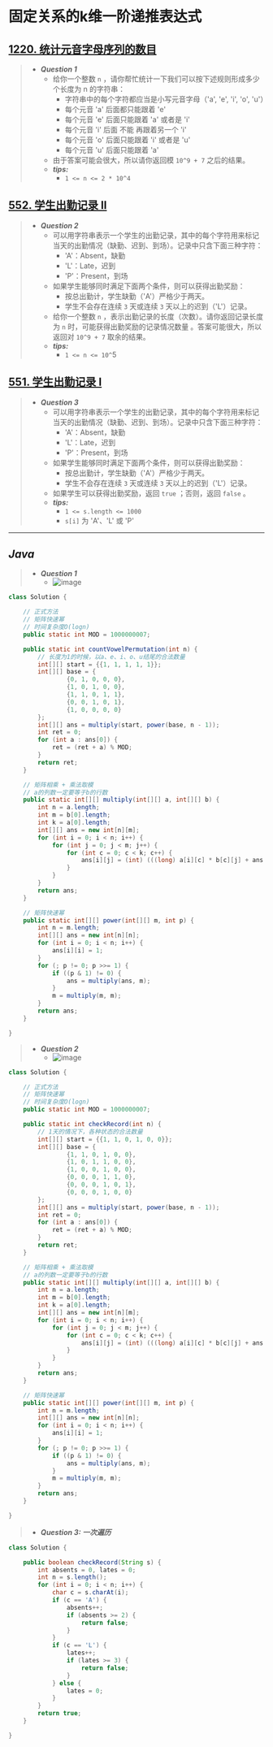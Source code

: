 # 固定关系的k维一阶递推表达式

## [1220. 统计元音字母序列的数目](https://leetcode.cn/problems/count-vowels-permutation/)

> - ***Question 1***
>   - 给你一个整数 `n` ，请你帮忙统计一下我们可以按下述规则形成多少个长度为 n 的字符串：
>     - 字符串中的每个字符都应当是小写元音字母（'a', 'e', 'i', 'o', 'u'）
>     - 每个元音 'a' 后面都只能跟着 'e'
>     - 每个元音 'e' 后面只能跟着 'a' 或者是 'i'
>     - 每个元音 'i' 后面 不能 再跟着另一个 'i'
>     - 每个元音 'o' 后面只能跟着 'i' 或者是 'u'
>     - 每个元音 'u' 后面只能跟着 'a'
>   - 由于答案可能会很大，所以请你返回模 `10^9 + 7` 之后的结果。
>   - ***tips:***
>     - `1 <= n <= 2 * 10^4`

## [552. 学生出勤记录 II](https://leetcode.cn/problems/student-attendance-record-ii/)

> - ***Question 2***
>   - 可以用字符串表示一个学生的出勤记录，其中的每个字符用来标记当天的出勤情况（缺勤、迟到、到场）。记录中只含下面三种字符：
>     - 'A'：Absent，缺勤
>     - 'L'：Late，迟到
>     - 'P'：Present，到场
>   - 如果学生能够同时满足下面两个条件，则可以获得出勤奖励：
>     - 按总出勤计，学生缺勤（'A'）严格少于两天。
>     - 学生不会存在连续 `3` 天或连续 `3` 天以上的迟到（'L'）记录。
>   - 给你一个整数 `n` ，表示出勤记录的长度（次数）。请你返回记录长度为 `n` 时，可能获得出勤奖励的记录情况数量 。答案可能很大，所以返回对 `10^9 + 7` 取余的结果。
>   - ***tips:***
>     - `1 <= n <= 10^`5

## [551. 学生出勤记录 I](https://leetcode.cn/problems/student-attendance-record-i/)

> - ***Question 3***
>   - 可以用字符串表示一个学生的出勤记录，其中的每个字符用来标记当天的出勤情况（缺勤、迟到、到场）。记录中只含下面三种字符：
>     - 'A'：Absent，缺勤
>     - 'L'：Late，迟到
>     - 'P'：Present，到场
>   - 如果学生能够同时满足下面两个条件，则可以获得出勤奖励：
>     - 按总出勤计，学生缺勤（'A'）严格少于两天。
>     - 学生不会存在连续 `3` 天或连续 `3` 天以上的迟到（'L'）记录。
>   - 如果学生可以获得出勤奖励，返回 `true` ；否则，返回 `false` 。
>   - ***tips:***
>     - `1 <= s.length <= 1000`
>     - `s[i]` 为 'A'、'L' 或 'P'

---

## *Java*

> - ***Question 1***
>   - ![image](images/统计元音字母序列的数目.png)

```java
class Solution {

    // 正式方法
    // 矩阵快速幂
    // 时间复杂度O(logn)
    public static int MOD = 1000000007;

    public static int countVowelPermutation(int n) {
        // 长度为1的时候，以a、e、i、o、u结尾的合法数量
        int[][] start = {{1, 1, 1, 1, 1}};
        int[][] base = {
                {0, 1, 0, 0, 0},
                {1, 0, 1, 0, 0},
                {1, 1, 0, 1, 1},
                {0, 0, 1, 0, 1},
                {1, 0, 0, 0, 0}
        };
        int[][] ans = multiply(start, power(base, n - 1));
        int ret = 0;
        for (int a : ans[0]) {
            ret = (ret + a) % MOD;
        }
        return ret;
    }

    // 矩阵相乘 + 乘法取模
    // a的列数一定要等于b的行数
    public static int[][] multiply(int[][] a, int[][] b) {
        int n = a.length;
        int m = b[0].length;
        int k = a[0].length;
        int[][] ans = new int[n][m];
        for (int i = 0; i < n; i++) {
            for (int j = 0; j < m; j++) {
                for (int c = 0; c < k; c++) {
                    ans[i][j] = (int) (((long) a[i][c] * b[c][j] + ans[i][j]) % MOD);
                }
            }
        }
        return ans;
    }

    // 矩阵快速幂
    public static int[][] power(int[][] m, int p) {
        int n = m.length;
        int[][] ans = new int[n][n];
        for (int i = 0; i < n; i++) {
            ans[i][i] = 1;
        }
        for (; p != 0; p >>= 1) {
            if ((p & 1) != 0) {
                ans = multiply(ans, m);
            }
            m = multiply(m, m);
        }
        return ans;
    }

}
```

> - ***Question 2***
>   - ![image](images/学生出勤记录%20II.png)

```java
class Solution {

    // 正式方法
    // 矩阵快速幂
    // 时间复杂度O(logn)
    public static int MOD = 1000000007;

    public static int checkRecord(int n) {
        // 1天的情况下，各种状态的合法数量
        int[][] start = {{1, 1, 0, 1, 0, 0}};
        int[][] base = {
                {1, 1, 0, 1, 0, 0},
                {1, 0, 1, 1, 0, 0},
                {1, 0, 0, 1, 0, 0},
                {0, 0, 0, 1, 1, 0},
                {0, 0, 0, 1, 0, 1},
                {0, 0, 0, 1, 0, 0}
        };
        int[][] ans = multiply(start, power(base, n - 1));
        int ret = 0;
        for (int a : ans[0]) {
            ret = (ret + a) % MOD;
        }
        return ret;
    }

    // 矩阵相乘 + 乘法取模
    // a的列数一定要等于b的行数
    public static int[][] multiply(int[][] a, int[][] b) {
        int n = a.length;
        int m = b[0].length;
        int k = a[0].length;
        int[][] ans = new int[n][m];
        for (int i = 0; i < n; i++) {
            for (int j = 0; j < m; j++) {
                for (int c = 0; c < k; c++) {
                    ans[i][j] = (int) (((long) a[i][c] * b[c][j] + ans[i][j]) % MOD);
                }
            }
        }
        return ans;
    }

    // 矩阵快速幂
    public static int[][] power(int[][] m, int p) {
        int n = m.length;
        int[][] ans = new int[n][n];
        for (int i = 0; i < n; i++) {
            ans[i][i] = 1;
        }
        for (; p != 0; p >>= 1) {
            if ((p & 1) != 0) {
                ans = multiply(ans, m);
            }
            m = multiply(m, m);
        }
        return ans;
    }

}
```

> - ***Question 3: 一次遍历***

```java
class Solution {

    public boolean checkRecord(String s) {
        int absents = 0, lates = 0;
        int n = s.length();
        for (int i = 0; i < n; i++) {
            char c = s.charAt(i);
            if (c == 'A') {
                absents++;
                if (absents >= 2) {
                    return false;
                }
            }
            if (c == 'L') {
                lates++;
                if (lates >= 3) {
                    return false;
                }
            } else {
                lates = 0;
            }
        }
        return true;
    }

}
```
